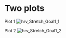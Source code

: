 # Two plots

Plot 1
![hrv_Stretch_Goal1_1](https://user-images.githubusercontent.com/78221789/112622744-6c512e00-8e66-11eb-864d-18d2a5ae18cb.png)




Plot 2
![hrv_Stretch_Goal1_2](https://user-images.githubusercontent.com/78221789/112622765-74a96900-8e66-11eb-991c-0f2bbc149289.png)
